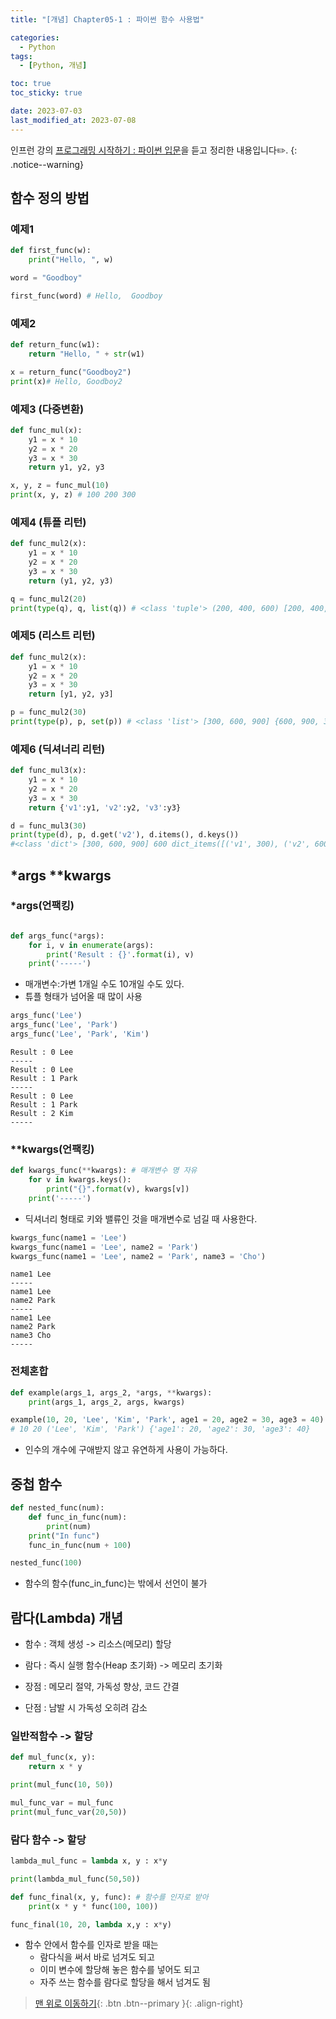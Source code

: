 ```yaml
---
title: "[개념] Chapter05-1 : 파이썬 함수 사용법"

categories:
  - Python
tags:
  - [Python, 개념]

toc: true
toc_sticky: true

date: 2023-07-03
last_modified_at: 2023-07-08
---
```


인프런 강의 [프로그래밍 시작하기 : 파이썬 입문](https://www.inflearn.com/course/%ED%94%84%EB%A1%9C%EA%B7%B8%EB%9E%98%EB%B0%8D-%ED%8C%8C%EC%9D%B4%EC%8D%AC-%EC%9E%85%EB%AC%B8-%EC%9D%B8%ED%94%84%EB%9F%B0-%EC%98%A4%EB%A6%AC%EC%A7%80%EB%84%90)을 듣고 정리한 내용입니다✏️.
{: .notice--warning}

## 함수 정의 방법

### 예제1
```python
def first_func(w):
    print("Hello, ", w)

word = "Goodboy"

first_func(word) # Hello,  Goodboy
```

### 예제2
```python
def return_func(w1):
    return "Hello, " + str(w1)

x = return_func("Goodboy2") 
print(x)# Hello, Goodboy2
```

### 예제3 (다중변환)
```python
def func_mul(x):
    y1 = x * 10
    y2 = x * 20
    y3 = x * 30
    return y1, y2, y3

x, y, z = func_mul(10)
print(x, y, z) # 100 200 300
```

### 예제4 (튜플 리턴)
```python
def func_mul2(x):
    y1 = x * 10
    y2 = x * 20
    y3 = x * 30
    return (y1, y2, y3)

q = func_mul2(20)
print(type(q), q, list(q)) # <class 'tuple'> (200, 400, 600) [200, 400, 600]
```

### 예제5 (리스트 리턴)
```python
def func_mul2(x):
    y1 = x * 10
    y2 = x * 20
    y3 = x * 30
    return [y1, y2, y3]

p = func_mul2(30)
print(type(p), p, set(p)) # <class 'list'> [300, 600, 900] {600, 900, 300}
```

### 예제6 (딕셔너리 리턴)
```python
def func_mul3(x):
    y1 = x * 10
    y2 = x * 20
    y3 = x * 30
    return {'v1':y1, 'v2':y2, 'v3':y3}

d = func_mul3(30)
print(type(d), p, d.get('v2'), d.items(), d.keys())
#<class 'dict'> [300, 600, 900] 600 dict_items([('v1', 300), ('v2', 600), ('v3', 900)]) dict_keys(['v1', 'v2', 'v3'])
```

## *args **kwargs

### *args(언팩킹)
```python

def args_func(*args):
    for i, v in enumerate(args):
        print('Result : {}'.format(i), v)
    print('-----')
```
- 매개변수:가변 1개일 수도 10개일 수도 있다.
- 튜플 형태가 넘어올 때 많이 사용


```python
args_func('Lee')
args_func('Lee', 'Park')
args_func('Lee', 'Park', 'Kim')
```

```
Result : 0 Lee
-----
Result : 0 Lee
Result : 1 Park
-----
Result : 0 Lee
Result : 1 Park
Result : 2 Kim
-----
```
### **kwargs(언팩킹)
```python
def kwargs_func(**kwargs): # 매개변수 명 자유
    for v in kwargs.keys():
        print("{}".format(v), kwargs[v])
    print('-----')
```
- 딕셔너리 형태로 키와 밸류인 것을 매개변수로 넘길 때 사용한다.

```python
kwargs_func(name1 = 'Lee')
kwargs_func(name1 = 'Lee', name2 = 'Park')
kwargs_func(name1 = 'Lee', name2 = 'Park', name3 = 'Cho')
```

```
name1 Lee
-----
name1 Lee
name2 Park
-----
name1 Lee
name2 Park
name3 Cho
-----
```

### 전체혼합

```python
def example(args_1, args_2, *args, **kwargs):
    print(args_1, args_2, args, kwargs)

example(10, 20, 'Lee', 'Kim', 'Park', age1 = 20, age2 = 30, age3 = 40)
# 10 20 ('Lee', 'Kim', 'Park') {'age1': 20, 'age2': 30, 'age3': 40}
```
- 인수의 개수에 구애받지 않고 유연하게 사용이 가능하다.

## 중첩 함수

```python
def nested_func(num):
    def func_in_func(num):
        print(num)
    print("In func")
    func_in_func(num + 100)

nested_func(100)
```
- 함수의 함수(func_in_func)는 밖에서 선언이 불가

## 람다(Lambda) 개념

- 함수 : 객체 생성 -> 리소스(메모리) 할당
- 람다 : 즉시 실행 함수(Heap 초기화) -> 메모리 초기화

- 장점 : 메모리 절약, 가독성 향상, 코드 간결
- 단점 : 남발 시 가독성 오히려 감소

### 일반적함수 -> 할당
```python
def mul_func(x, y):
    return x * y

print(mul_func(10, 50))

mul_func_var = mul_func
print(mul_func_var(20,50))
```

### 람다 함수 -> 할당
```python
lambda_mul_func = lambda x, y : x*y

print(lambda_mul_func(50,50))

def func_final(x, y, func): # 함수를 인자로 받아
    print(x * y * func(100, 100))

func_final(10, 20, lambda x,y : x*y)

```
- 함수 안에서 함수를 인자로 받을 때는
    - 람다식을 써서 바로 넘겨도 되고
    - 이미 변수에 할당해 놓은 함수를 넣어도 되고
    - 자주 쓰는 함수를 람다로 할당을 해서 넘겨도 됨

> [맨 위로 이동하기](#){: .btn .btn--primary }{: .align-right}
